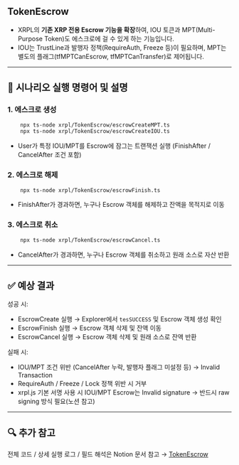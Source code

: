 ## TokenEscrow

* XRPL의 **기존 XRP 전용 Escrow 기능을 확장**하여, IOU 토큰과 MPT(Multi-Purpose Token)도 에스크로에 걸 수 있게 하는 기능입니다.  
* IOU는 TrustLine과 발행자 정책(RequireAuth, Freeze 등)이 필요하며, MPT는 별도의 플래그(tfMPTCanEscrow, tfMPTCanTransfer)로 제어됩니다.  

---

## 🎯 시나리오 실행 명령어 및 설명  

### 1. 에스크로 생성
```bash
    npx ts-node xrpl/TokenEscrow/escrowCreateMPT.ts
    npx ts-node xrpl/TokenEscrow/escrowCreateIOU.ts
```
* User가 특정 IOU/MPT를 Escrow에 잠그는 트랜잭션 실행 (FinishAfter / CancelAfter 조건 포함)  

### 2. 에스크로 해제
```bash
    npx ts-node xrpl/TokenEscrow/escrowFinish.ts
```
* FinishAfter가 경과하면, 누구나 Escrow 객체를 해제하고 잔액을 목적지로 이동  

### 3. 에스크로 취소
```bash
    npx ts-node xrpl/TokenEscrow/escrowCancel.ts
```
* CancelAfter가 경과하면, 누구나 Escrow 객체를 취소하고 원래 소스로 자산 반환  

---

## ✅ 예상 결과
성공 시:

* EscrowCreate 실행 → Explorer에서 `tesSUCCESS` 및 Escrow 객체 생성 확인  
* EscrowFinish 실행 → Escrow 객체 삭제 및 잔액 이동  
* EscrowCancel 실행 → Escrow 객체 삭제 및 원래 소스로 잔액 반환  

실패 시:

* IOU/MPT 조건 위반 (CancelAfter 누락, 발행자 플래그 미설정 등) → Invalid Transaction  
* RequireAuth / Freeze / Lock 정책 위반 시 거부  
* xrpl.js 기본 서명 사용 시 IOU/MPT Escrow는 Invalid signature → 반드시 raw signing 방식 필요(노션 참고)  

---

## 🔍 추가 참고
전체 코드 / 상세 실행 로그 / 필드 해석은 Notion 문서 참고 → [TokenEscrow](https://catalyze-research.notion.site/TokenEscrow-241898c680bf80deb2a7db0f1c960696?source=copy_link)


